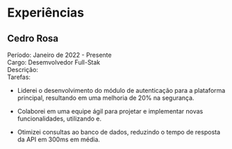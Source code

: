 # Experiências

## Cedro Rosa

Período: Janeiro de 2022 - Presente<br/>
Cargo: Desemvolvedor Full-Stak<br/>
Descrição: <br/>
Tarefas:<br/>

- Liderei o desenvolvimento do módulo de autenticação para a plataforma principal, resultando em uma melhoria de 20% na segurança.

- Colaborei em uma equipe ágil para projetar e implementar novas funcionalidades, utilizando e.

- Otimizei consultas ao banco de dados, reduzindo o tempo de resposta da API em 300ms em média.
